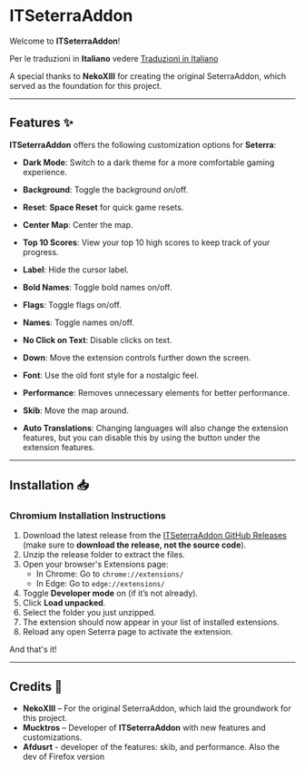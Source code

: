  # ITSeterraAddon

Welcome to **ITSeterraAddon**!

Per le traduzioni in **Italiano** vedere [Traduzioni in Italiano](https://github.com/Mucktros/ITSeterraAddon/blob/main/README.it.md)

A special thanks to **NekoXIII** for creating the original SeterraAddon, which served as the foundation for this project.

---

## Features ✨

**ITSeterraAddon** offers the following customization options for **Seterra**:

- **Dark Mode**: Switch to a dark theme for a more comfortable gaming experience.
- **Background**: Toggle the background on/off.
- **Reset**: **Space Reset** for quick game resets.
- **Center Map**: Center the map.
- **Top 10 Scores**: View your top 10 high scores to keep track of your progress.
- **Label**: Hide the cursor label.
- **Bold Names**: Toggle bold names on/off.
- **Flags**: Toggle flags on/off.
- **Names**: Toggle names on/off.
- **No Click on Text**: Disable clicks on text.
- **Down**: Move the extension controls further down the screen.
- **Font**: Use the old font style for a nostalgic feel.
- **Performance**: Removes unnecessary elements for better performance.
- **Skib**: Move the map around.

- **Auto Translations**: Changing languages will also change the extension features, but you can disable this by using the button under the extension features.

---

## Installation 📥

### Chromium Installation Instructions

1. Download the latest release from the [ITSeterraAddon GitHub Releases](https://github.com/Mucktros/ITSterraAddon/releases/latest) (make sure to **download the release, not the source code**).
2. Unzip the release folder to extract the files.
3. Open your browser's Extensions page:
    - In Chrome: Go to `chrome://extensions/`
    - In Edge: Go to `edge://extensions/`
4. Toggle **Developer mode** on (if it’s not already).
5. Click **Load unpacked**.
6. Select the folder you just unzipped.
7. The extension should now appear in your list of installed extensions.
8. Reload any open Seterra page to activate the extension.

And that's it!

---

## Credits 👏

- **NekoXIII** – For the original SeterraAddon, which laid the groundwork for this project.
- **Mucktros** – Developer of **ITSeterraAddon** with new features and customizations.
- **Afdusrt** - developer of the features: skib, and performance. Also the dev of Firefox version


